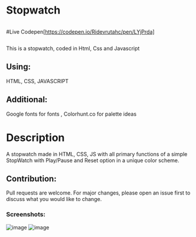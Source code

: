 # Stopwatch
```
```
#Live Codepen[https://codepen.io/Ridevrutahc/pen/LYjPrda]
```
```
This is a stopwatch, coded in Html, Css and Javascript

## Using:
HTML, CSS, JAVASCRIPT

## Additional:
Google fonts  for fonts , Colorhunt.co for palette ideas

# Description
A stopwatch made in HTML, CSS, JS with all primary functions of a simple StopWatch with Play/Pause and Reset option in a unique color scheme.

## Contribution:
Pull requests are welcome. For major changes, please open an issue first to discuss what you would like to change.  

### Screenshots:
![image](https://user-images.githubusercontent.com/81807980/136572736-c75037df-bc60-4ae6-8108-f3fbbea6af3e.png)
![image](https://user-images.githubusercontent.com/81807980/136572924-b95f1ac0-9281-439f-9c02-3511b17edc05.png)
